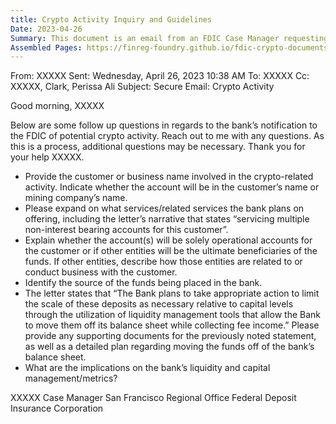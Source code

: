 ```yaml
---
title: Crypto Activity Inquiry and Guidelines
Date: 2023-04-26
Summary: This document is an email from an FDIC Case Manager requesting additional information from a bank regarding its notification to the FDIC about potential crypto activity. The email contains specific questions about the bank's planned crypto-related activities, including requests to identify the customer or business involved, explain the services the bank plans to offer, clarify the nature of the accounts, identify the source of funds, provide supporting documents for the bank's plan to move deposits off its balance sheet, and address implications for the bank's liquidity and capital management. The Case Manager notes that this is a process and additional questions may be necessary. (AI-generated)
Assembled Pages: https://finreg-foundry.github.io/fdic-crypto-documents//assets/assembled_pages/document_42497.pdf
---
```

From: XXXXX
Sent: Wednesday, April 26, 2023 10:38 AM
To: XXXXX
Cc: XXXXX, Clark, Perissa Ali
Subject: Secure Email: Crypto Activity

Good morning, XXXXX

Below are some follow up questions in regards to the bank’s notification to the FDIC of potential crypto activity. Reach out to me with any questions. As this is a process, additional questions may be necessary. Thank you for your help XXXXX.

- Provide the customer or business name involved in the crypto-related activity. Indicate whether the account will be in the customer’s name or mining company’s name.
- Please expand on what services/related services the bank plans on offering, including the letter’s narrative that states “servicing multiple non-interest bearing accounts for this customer”.
- Explain whether the account(s) will be solely operational accounts for the customer or if other entities will be the ultimate beneficiaries of the funds. If other entities, describe how those entities are related to or conduct business with the customer.
- Identify the source of the funds being placed in the bank.
- The letter states that “The Bank plans to take appropriate action to limit the scale of these deposits as necessary relative to capital levels through the utilization of liquidity management tools that allow the Bank to move them off its balance sheet while collecting fee income.” Please provide any supporting documents for the previously noted statement, as well as a detailed plan regarding moving the funds off of the bank’s balance sheet.
- What are the implications on the bank’s liquidity and capital management/metrics?

XXXXX
Case Manager
San Francisco Regional Office
Federal Deposit Insurance Corporation